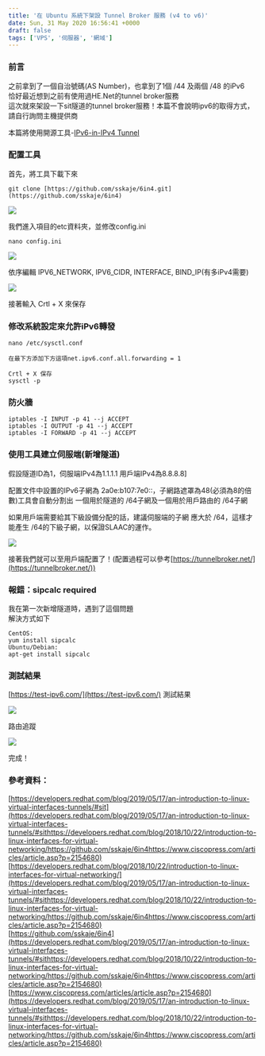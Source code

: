 ```yaml
---
title: '在 Ubuntu 系統下架設 Tunnel Broker 服務 (v4 to v6)'
date: Sun, 31 May 2020 16:56:41 +0000
draft: false
tags: ['VPS', '伺服器', '網域']
---
```


### 前言

之前拿到了一個自治號碼(AS Number)，也拿到了1個 /44 及兩個 /48 的iPv6  
恰好最近想到之前有使用過HE.Net的tunnel broker服務  
這次就來架設一下sit隧道的tunnel broker服務！本篇不會說明ipv6的取得方式，請自行詢問主機提供商

本篇將使用開源工具-[IPv6-in-IPv4 Tunnel](https://github.com/sskaje/6in4.git)

### 配置工具

首先，將工具下載下來

```
git clone [https://github.com/sskaje/6in4.git](https://github.com/sskaje/6in4)
```

![](https://static.yiy.tw/media/blog/2020053018041378.jpg)

我們進入項目的etc資料夾，並修改config.ini

```
nano config.ini
```

![](https://static.yiy.tw/media/blog/2020053018044764.jpg)

依序編輯 IPV6\_NETWORK, IPV6\_CIDR, INTERFACE, BIND\_IP(有多iPv4需要)

![](https://static.yiy.tw/media/blog/2020053018050652.jpg)

接著輸入 Crtl + X 來保存

### 修改系統設定來允許iPv6轉發

```
nano /etc/sysctl.conf  
  
在最下方添加下方這項net.ipv6.conf.all.forwarding = 1  
  
Crtl + X 保存  
sysctl -p
```

### 防火牆

```
iptables -I INPUT -p 41 --j ACCEPT  
iptables -I OUTPUT -p 41 --j ACCEPT  
iptables -I FORWARD -p 41 --j ACCEPT
```

### 使用工具建立伺服端(新增隧道)

假設隧道ID為1，伺服端IPv4為1.1.1.1 用戶端IPv4為8.8.8.8]

配置文件中設置的IPv6子網為 2a0e:b107:7e0::，子網路遮罩為48(必須為8的倍數)工具會自動分割出 一個用於隧道的 /64子網及一個用於用戶路由的 /64子網  

如果用戶端需要給其下級設備分配的話，建議伺服端的子網 應大於 /64，這樣才能產生 /64的下級子網，以保證SLAAC的運作。

![](https://static.yiy.tw/media/blog/2020053018052119.jpg)

接著我們就可以至用戶端配置了！(配置過程可以參考[https://tunnelbroker.net/](https://tunnelbroker.net/))

### 報錯：sipcalc required

我在第一次新增隧道時，遇到了這個問題  
解決方式如下

```
CentOS:  
yum install sipcalc  
Ubuntu/Debian:  
apt-get install sipcalc
```

### 測試結果

[https://test-ipv6.com/](https://test-ipv6.com/) 測試結果

![](https://static.yiy.tw/media/blog/2020053018053577.png)

路由追蹤

![](https://static.yiy.tw/media/blog/2020053018054471.jpg)

完成！

### 參考資料：

[https://developers.redhat.com/blog/2019/05/17/an-introduction-to-linux-virtual-interfaces-tunnels/#sit](https://developers.redhat.com/blog/2019/05/17/an-introduction-to-linux-virtual-interfaces-tunnels/#sithttps://developers.redhat.com/blog/2018/10/22/introduction-to-linux-interfaces-for-virtual-networking/https://github.com/sskaje/6in4https://www.ciscopress.com/articles/article.asp?p=2154680)  
[https://developers.redhat.com/blog/2018/10/22/introduction-to-linux-interfaces-for-virtual-networking/](https://developers.redhat.com/blog/2019/05/17/an-introduction-to-linux-virtual-interfaces-tunnels/#sithttps://developers.redhat.com/blog/2018/10/22/introduction-to-linux-interfaces-for-virtual-networking/https://github.com/sskaje/6in4https://www.ciscopress.com/articles/article.asp?p=2154680)  
[https://github.com/sskaje/6in4](https://developers.redhat.com/blog/2019/05/17/an-introduction-to-linux-virtual-interfaces-tunnels/#sithttps://developers.redhat.com/blog/2018/10/22/introduction-to-linux-interfaces-for-virtual-networking/https://github.com/sskaje/6in4https://www.ciscopress.com/articles/article.asp?p=2154680)  
[https://www.ciscopress.com/articles/article.asp?p=2154680](https://developers.redhat.com/blog/2019/05/17/an-introduction-to-linux-virtual-interfaces-tunnels/#sithttps://developers.redhat.com/blog/2018/10/22/introduction-to-linux-interfaces-for-virtual-networking/https://github.com/sskaje/6in4https://www.ciscopress.com/articles/article.asp?p=2154680)